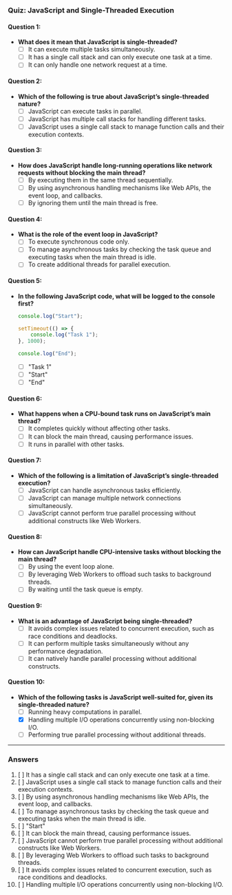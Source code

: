 ### Quiz: JavaScript and Single-Threaded Execution

#### Question 1:
- **What does it mean that JavaScript is single-threaded?**
  - [ ] It can execute multiple tasks simultaneously.
  - [ ] It has a single call stack and can only execute one task at a time.
  - [ ] It can only handle one network request at a time.

#### Question 2:
- **Which of the following is true about JavaScript’s single-threaded nature?**
  - [ ] JavaScript can execute tasks in parallel.
  - [ ] JavaScript has multiple call stacks for handling different tasks.
  - [ ] JavaScript uses a single call stack to manage function calls and their execution contexts.

#### Question 3:
- **How does JavaScript handle long-running operations like network requests without blocking the main thread?**
  - [ ] By executing them in the same thread sequentially.
  - [ ] By using asynchronous handling mechanisms like Web APIs, the event loop, and callbacks.
  - [ ] By ignoring them until the main thread is free.

#### Question 4:
- **What is the role of the event loop in JavaScript?**
  - [ ] To execute synchronous code only.
  - [ ] To manage asynchronous tasks by checking the task queue and executing tasks when the main thread is idle.
  - [ ] To create additional threads for parallel execution.

#### Question 5:
- **In the following JavaScript code, what will be logged to the console first?**
  ```javascript
  console.log("Start");
  
  setTimeout(() => {
      console.log("Task 1");
  }, 1000);
  
  console.log("End");
  ```
  - [ ] "Task 1"
  - [ ] "Start"
  - [ ] "End"

#### Question 6:
- **What happens when a CPU-bound task runs on JavaScript’s main thread?**
  - [ ] It completes quickly without affecting other tasks.
  - [ ] It can block the main thread, causing performance issues.
  - [ ] It runs in parallel with other tasks.

#### Question 7:
- **Which of the following is a limitation of JavaScript’s single-threaded execution?**
  - [ ] JavaScript can handle asynchronous tasks efficiently.
  - [ ] JavaScript can manage multiple network connections simultaneously.
  - [ ] JavaScript cannot perform true parallel processing without additional constructs like Web Workers.

#### Question 8:
- **How can JavaScript handle CPU-intensive tasks without blocking the main thread?**
  - [ ] By using the event loop alone.
  - [ ] By leveraging Web Workers to offload such tasks to background threads.
  - [ ] By waiting until the task queue is empty.

#### Question 9:
- **What is an advantage of JavaScript being single-threaded?**
  - [ ] It avoids complex issues related to concurrent execution, such as race conditions and deadlocks.
  - [ ] It can perform multiple tasks simultaneously without any performance degradation.
  - [ ] It can natively handle parallel processing without additional constructs.

#### Question 10:
- **Which of the following tasks is JavaScript well-suited for, given its single-threaded nature?**
  - [ ] Running heavy computations in parallel.
  - [x] Handling multiple I/O operations concurrently using non-blocking I/O.
  - [ ] Performing true parallel processing without additional threads.

---

### **Answers**
1. [ ] It has a single call stack and can only execute one task at a time.
2. [ ] JavaScript uses a single call stack to manage function calls and their execution contexts.
3. [ ] By using asynchronous handling mechanisms like Web APIs, the event loop, and callbacks.
4. [ ] To manage asynchronous tasks by checking the task queue and executing tasks when the main thread is idle.
5. [ ] "Start"
6. [ ] It can block the main thread, causing performance issues.
7. [ ] JavaScript cannot perform true parallel processing without additional constructs like Web Workers.
8. [ ] By leveraging Web Workers to offload such tasks to background threads.
9. [ ] It avoids complex issues related to concurrent execution, such as race conditions and deadlocks.
10. [ ] Handling multiple I/O operations concurrently using non-blocking I/O.